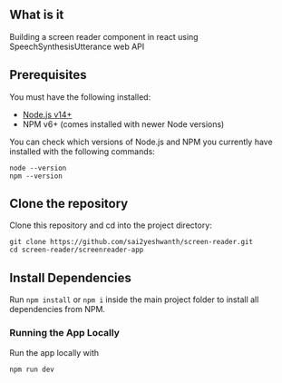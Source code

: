 ## What is it
Building a screen reader component in react using SpeechSynthesisUtterance web API

## Prerequisites
You must have the following installed:

- [Node.js v14+](https://nodejs.org/en/download/)
- NPM v6+ (comes installed with newer Node versions)

You can check which versions of Node.js and NPM you currently have installed with the following commands:

    node --version
    npm --version

## Clone the repository
Clone this repository and cd into the project directory:

    git clone https://github.com/sai2yeshwanth/screen-reader.git
    cd screen-reader/screenreader-app

## Install Dependencies

Run `npm install` or `npm i` inside the main project folder to install all dependencies from NPM.

### Running the App Locally

Run the app locally with

    npm run dev
